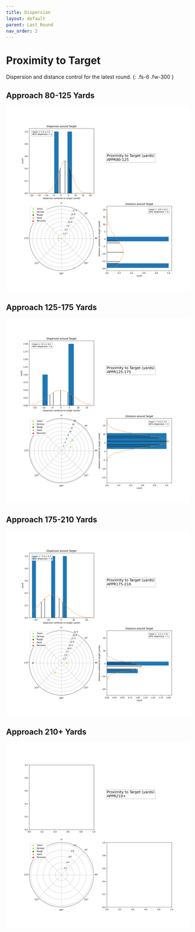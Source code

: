 ```yaml
---
title: Dispersion 
layout: default
parent: Last Round
nav_order: 2
---
```

# Proximity to Target
Dispersion and distance control for the latest round.
{: .fs-6 .fw-300 }


## Approach 80-125 Yards
![APPR80-125](../../assets/latest/APPR80-125.png)

## Approach 125-175 Yards
![APPR125-175](../../assets/latest/APPR125-175.png)

## Approach 175-210 Yards
![APPR175-210](../../assets/latest/APPR175-210.png)

## Approach 210+ Yards
![APPR210+](../../assets/latest/APPR210+.png)
